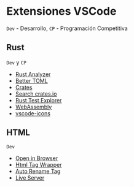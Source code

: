 # Extensiones VSCode

`Dev` - Desarrollo, `CP` - Programación Competitiva

## Rust

`Dev` y `CP`

- [Rust Analyzer](https://marketplace.visualstudio.com/items?itemName=matklad.rust-analyzer)
- [Better TOML](https://marketplace.visualstudio.com/items?itemName=bungcip.better-toml)
- [Crates](https://marketplace.visualstudio.com/items?itemName=serayuzgur.crates)
- [Search crates.io](https://marketplace.visualstudio.com/items?itemName=belfz.search-crates-io)
- [Rust Test Explorer](https://marketplace.visualstudio.com/items?itemName=swellaby.vscode-rust-test-adapter)
- [WebAssembly](https://marketplace.visualstudio.com/items?itemName=dtsvet.vscode-wasm)
- [vscode-icons](https://marketplace.visualstudio.com/items?itemName=vscode-icons-team.vscode-icons)

## HTML

`Dev`

- [Open in Browser](https://marketplace.visualstudio.com/items?itemName=techer.open-in-browser)
- [Html Tag Wrapper](https://marketplace.visualstudio.com/items?itemName=hwencc.html-tag-wrapper)
- [Auto Rename Tag](https://marketplace.visualstudio.com/items?itemName=formulahendry.auto-rename-tag)
- [Live Server](https://marketplace.visualstudio.com/items?itemName=ritwickdey.LiveServer)
